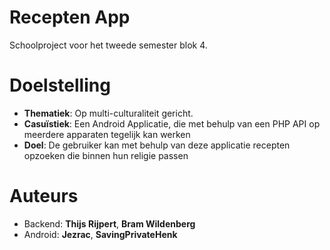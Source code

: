# Recepten App
Schoolproject voor het tweede semester blok 4.

# Doelstelling
* **Thematiek**: Op multi-culturaliteit gericht. 
* **Casuïstiek**: Een Android Applicatie, die met behulp van een PHP API op meerdere apparaten tegelijk kan werken
* **Doel**: De gebruiker kan met behulp van deze applicatie recepten opzoeken die binnen hun religie passen

# Auteurs
* Backend: **Thijs Rijpert**, **Bram Wildenberg**
* Android: **Jezrac**, **SavingPrivateHenk**

